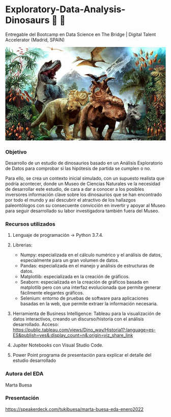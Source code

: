 # Exploratory-Data-Analysis-Dinosaurs :t-rex: 🦕
Entregable del Bootcamp en Data Science en The Bridge | Digital Talent Accelerator (Madrid, SPAIN)


![dinosaur_photo_intro](portada_eda.jpg)
### Objetivo
Desarrollo de un estudio de dinosaurios basado en un Análisis Exploratorio de Datos para comprobar si las hipótesis de partida se cumplen o no.

Para ello, se crea un contexto inicial simulado, con un supuesto realista que podría acontecer, donde un Museo de Ciencias Naturales ve la necesidad de desarrollar este estudio, de cara a dar a conocer a los posibles inversores información clave sobre los dinosaurios que se han encontrado por todo el mundo y así descubrir el atractivo de los hallazgos paleontólogos con su consecuente convicción en invertir y apoyar al Museo para seguir desarrollado su labor investigadora también fuera del Museo.


### Recursos utilizados
1. Lenguaje de programación -> Python 3.7.4.

2. Librerias:
     * Numpy: especializada en el cálculo numérico y el análisis de datos, especialmente para un gran volumen de datos.
     * Pandas: especializada en el manejo y análisis de estructuras de datos.
     * Matplotlib: especializada en la creación de gráficos.
     * Seaborn: especializada en la creación de gráficos basada en matplotlib pero con una interfaz evolucionada que permite generar fácilmente elegantes gráficos.
     * Selenium: entorno de pruebas de software para aplicaciones basadas en la web, que permite extraer la información necesaria.

3. Herramienta de Business Intelligence: Tableau para la visualización de datos interactivos, creando un discurso/historia con el análisis desarrollado.
 Acceso: https://public.tableau.com/views/Dino_way/Historia1?:language=es-ES&publish=yes&:display_count=n&:origin=viz_share_link

4. Jupiter Notebooks con Visual Studio Code.

5. Power Point programa de presentación para explicar el detalle del estudio desarrollado


### Autora del EDA
 Marta Buesa
 
### Presentación
https://speakerdeck.com/tukibuesa/marta-buesa-eda-enero2022
 
 
